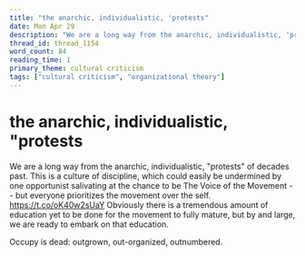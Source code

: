 ```yaml
---
title: "the anarchic, individualistic, 'protests"
date: Mon Apr 29
description: "We are a long way from the anarchic, individualistic, 'protests' of decades past."
thread_id: thread_1154
word_count: 84
reading_time: 1
primary_theme: cultural criticism
tags: ["cultural criticism", "organizational theory"]
---
```


# the anarchic, individualistic, "protests

We are a long way from the anarchic, individualistic, "protests" of decades past. This is a culture of discipline, which could easily be undermined by one opportunist salivating at the chance to be The Voice of the Movement -- but everyone prioritizes the movement over the self. https://t.co/oK40w2sUaY Obviously there is a tremendous amount of education yet to be done for the movement to fully mature, but by and large, we are ready to embark on that education.

Occupy is dead: outgrown, out-organized, outnumbered.